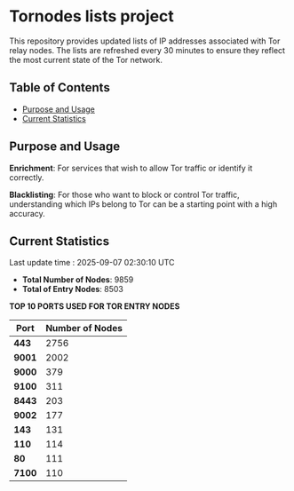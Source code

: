 # Tornodes lists project

This repository provides updated lists of IP addresses associated with Tor relay nodes. The lists are refreshed every 30 minutes to ensure they reflect the most current state of the Tor network.

## Table of Contents

- [Purpose and Usage](#purpose-and-usage)
- [Current Statistics](#current-statistics)


## Purpose and Usage

**Enrichment**: For services that wish to allow Tor traffic or identify it correctly.

**Blacklisting**: For those who want to block or control Tor traffic, understanding which IPs belong to Tor can be a starting point with a high accuracy.

## Current Statistics

Last update time : 2025-09-07 02:30:10 UTC

- **Total Number of Nodes**: 9859
- **Total of Entry Nodes**: 8503

**TOP 10 PORTS USED FOR TOR ENTRY NODES**

| **Port** | **Number of Nodes** |
|------|-----------------|
| **443**   | 2756  |
| **9001**   | 2002  |
| **9000**   | 379  |
| **9100**   | 311  |
| **8443**   | 203  |
| **9002**   | 177  |
| **143**   | 131  |
| **110**   | 114  |
| **80**   | 111  |
| **7100**   | 110  |

